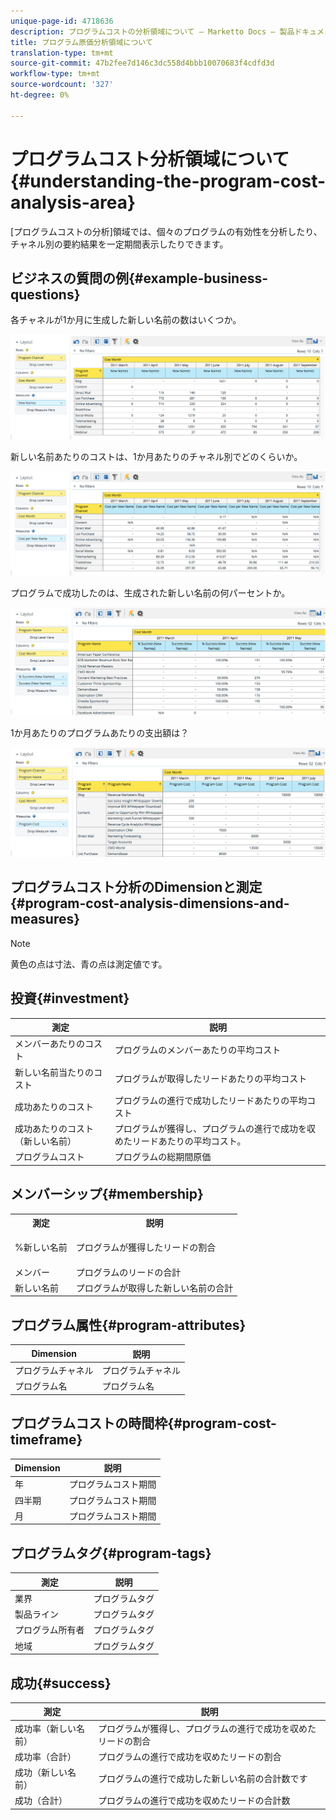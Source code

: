 ```yaml
---
unique-page-id: 4718636
description: プログラムコストの分析領域について — Marketto Docs — 製品ドキュメント
title: プログラム原価分析領域について
translation-type: tm+mt
source-git-commit: 47b2fee7d146c3dc558d4bbb10070683f4cdfd3d
workflow-type: tm+mt
source-wordcount: '327'
ht-degree: 0%

---
```



# プログラムコスト分析領域について{#understanding-the-program-cost-analysis-area}

[プログラムコストの分析]領域では、個々のプログラムの有効性を分析したり、チャネル別の要約結果を一定期間表示したりできます。

## ビジネスの質問の例{#example-business-questions}

各チャネルが1か月に生成した新しい名前の数はいくつか。

![](assets/image2015-5-6-14-3a13-3a47.png)

新しい名前あたりのコストは、1か月あたりのチャネル別でどのくらいか。

![](assets/image2015-5-6-14-3a16-3a28.png)

プログラムで成功したのは、生成された新しい名前の何パーセントか。

![](assets/image2015-5-6-14-3a31-3a15.png)

1か月あたりのプログラムあたりの支出額は？

![](assets/image2015-5-6-14-3a36-3a34.png)

## プログラムコスト分析のDimensionと測定{#program-cost-analysis-dimensions-and-measures}

>[!NOTE]
>
>黄色の点は寸法、青の点は測定値です。

## 投資{#investment}

| 測定 | 説明 |
|---|---|
| メンバーあたりのコスト | プログラムのメンバーあたりの平均コスト |
| 新しい名前当たりのコスト | プログラムが取得したリードあたりの平均コスト |
| 成功あたりのコスト | プログラムの進行で成功したリードあたりの平均コスト |
| 成功あたりのコスト（新しい名前） | プログラムが獲得し、プログラムの進行で成功を収めたリードあたりの平均コスト。 |
| プログラムコスト | プログラムの総期間原価 |

## メンバーシップ{#membership}

<table> 
 <tbody> 
  <tr> 
   <th>測定</th> 
   <th>説明</th> 
  </tr> 
  <tr> 
   <td><p>%新しい名前</p></td> 
   <td>プログラムが獲得したリードの割合</td> 
  </tr> 
  <tr> 
   <td>メンバー</td> 
   <td>プログラムのリードの合計</td> 
  </tr> 
  <tr> 
   <td>新しい名前</td> 
   <td>プログラムが取得した新しい名前の合計</td> 
  </tr> 
 </tbody> 
</table>

## プログラム属性{#program-attributes}

| Dimension | 説明 |
|---|---|
| プログラムチャネル | プログラムチャネル |
| プログラム名 | プログラム名 |

## プログラムコストの時間枠{#program-cost-timeframe}

| Dimension | 説明 |
|---|---|
| 年 | プログラムコスト期間 |
| 四半期 | プログラムコスト期間 |
| 月 | プログラムコスト期間 |

## プログラムタグ{#program-tags}

| 測定 | 説明 |
|---|---|
| 業界 | プログラムタグ |
| 製品ライン | プログラムタグ |
| プログラム所有者 | プログラムタグ |
| 地域 | プログラムタグ |

## 成功{#success}

| 測定 | 説明 |
|---|---|
| 成功率（新しい名前） | プログラムが獲得し、プログラムの進行で成功を収めたリードの割合 |
| 成功率（合計） | プログラムの進行で成功を収めたリードの割合 |
| 成功（新しい名前） | プログラムの進行で成功した新しい名前の合計数です |
| 成功（合計） | プログラムの進行で成功を収めたリードの合計数 |

